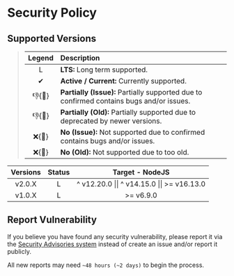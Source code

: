 # Security Policy

## Supported Versions

> | **Legend** | **Description** |
> |:-:|:--|
> | L | **LTS:** Long term supported. |
> | ✔ | **Active / Current:** Currently supported. |
> | 👎{🐛} | **Partially (Issue):** Partially supported due to confirmed contains bugs and/or issues. |
> | 👎{🧓} | **Partially (Old):** Partially supported due to deprecated by newer versions. |
> | ❌{🐛} | **No (Issue):** Not supported due to confirmed contains bugs and/or issues. |
> | ❌{🧓} | **No (Old):** Not supported due to too old. |

| **Versions** | **Status** | **Target - NodeJS** |
|:-:|:-:|:-:|
| v2.0.X | L | ^ v12.20.0 \|\| ^ v14.15.0 \|\| >= v16.13.0 |
| v1.0.X | L | >= v6.9.0 |

## Report Vulnerability

If you believe you have found any security vulnerability, please report it via the [Security Advisories system](https://github.com/hugoalh-studio/pressure-nodejs/security/advisories/new) instead of create an issue and/or report it publicly.

All new reports may need `~48 hours (~2 days)` to begin the process.
